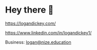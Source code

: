 # Hey there 👋
https://logandickey.com/

https://www.linkedin.com/in/logandickey1/

Business: logan@nize.education
